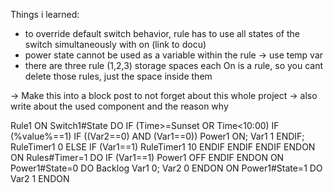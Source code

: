 Things i learned:
- to override default switch behavior, rule has to use all states of the switch simultaneously with on (link to docu)
- power state cannot be used as a variable within the rule -> use temp var
- there are three rule (1,2,3) storage spaces each On is a rule, so you cant delete those rules, just the space inside them

-> Make this into a block post to not forget about this whole project
-> also write about the used component and the reason why
  
Rule1
  ON Switch1#State DO IF (Time>=Sunset OR Time<10:00) IF (%value%==1) IF ((Var2==0) AND (Var1==0)) Power1 ON; Var1 1 ENDIF; RuleTimer1 0 ELSE IF (Var1==1) RuleTimer1 10 ENDIF ENDIF ENDIF ENDON
  ON Rules#Timer=1 DO IF (Var1==1) Power1 OFF ENDIF ENDON
  ON Power1#State=0 DO Backlog Var1 0; Var2 0 ENDON
  ON Power1#State=1 DO Var2 1 ENDON
